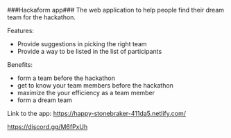 ###Hackaform app###
The web application to help people find their dream team for the hackathon.


Features: 
- Provide suggestions in picking the right team
- Provide a way to be listed in the list of participants


Benefits:
- form a team before the hackathon 
- get to know your team members before the hackathon
- maximize the your efficiency as a team member
- form a dream team
 

Link to the app: https://happy-stonebraker-411da5.netlify.com/

https://discord.gg/M6fPxUh
